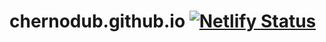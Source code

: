 # chernodub.github.io [![Netlify Status](https://api.netlify.com/api/v1/badges/3a2ca672-6f26-4997-9f2e-7b71ca55a307/deploy-status)](https://app.netlify.com/sites/xenodochial-gates-a62ddd/deploys)
